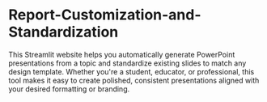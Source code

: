 # Report-Customization-and-Standardization
This Streamlit website helps you automatically generate PowerPoint presentations from a topic and standardize existing slides to match any design template.  Whether you're a student, educator, or professional, this tool makes it easy to create polished, consistent presentations aligned with your desired formatting or branding.

